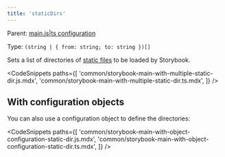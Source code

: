 ```yaml
---
title: 'staticDirs'
---
```


Parent: [main.js|ts configuration](./Overview.md)

Type: `(string | { from: string; to: string })[]`

Sets a list of directories of [static files](../configure/images-and-assets.md#serving-static-files-via-storybook-configuration) to be loaded by Storybook.

<!-- prettier-ignore-start -->

<CodeSnippets
  paths={[
    'common/storybook-main-with-multiple-static-dir.js.mdx',
    'common/storybook-main-with-multiple-static-dir.ts.mdx',
  ]}
/>

<!-- prettier-ignore-end -->

## With configuration objects

You can also use a configuration object to define the directories:

<!-- prettier-ignore-start -->

<CodeSnippets
  paths={[
    'common/storybook-main-with-object-configuration-static-dir.js.mdx',
    'common/storybook-main-with-object-configuration-static-dir.ts.mdx',
  ]}
/>

<!-- prettier-ignore-end -->
